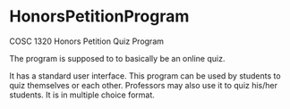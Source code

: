 # HonorsPetitionProgram
COSC 1320 Honors Petition Quiz Program

The program is supposed to to basically be an online quiz.

It has a standard user interface. This program can be used by students to quiz themselves or each other. Professors may also use it to quiz his/her students. It is in multiple choice format.
